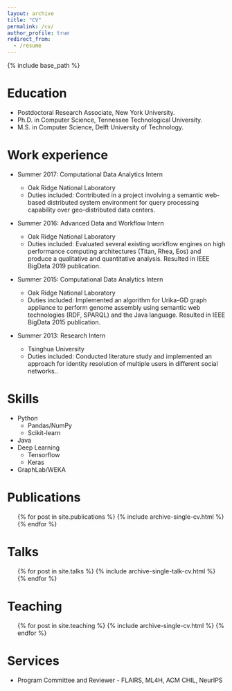 ```yaml
---
layout: archive
title: "CV"
permalink: /cv/
author_profile: true
redirect_from:
  - /resume
---
```


{% include base_path %}

Education
======
* Postdoctoral Research Associate, New York University.
* Ph.D. in Computer Science, Tennessee Technological University.
* M.S. in Computer Science, Delft University of Technology.

Work experience
======
  * Summer 2017: Computational Data Analytics Intern
    * Oak Ridge National Laboratory
    * Duties included: Contributed in a project involving a semantic web-based distributed system environment for query processing capability over geo-distributed data centers. 
  
  * Summer 2016: Advanced Data and Workflow Intern
    * Oak Ridge National Laboratory
    * Duties included: Evaluated several existing workflow engines on high performance computing architectures (Titan, Rhea, Eos) and produce a qualitative and quantitative analysis. Resulted in IEEE BigData 2019 publication. 
   
* Summer 2015: Computational Data Analytics Intern
  * Oak Ridge National Laboratory
  * Duties included: Implemented an algorithm for Urika-GD graph appliance to perform genome assembly using semantic web technologies (RDF, SPARQL) and the Java language. Resulted in IEEE BigData 2015 publication.
  
 * Summer 2013: Research Intern
    * Tsinghua University
    * Duties included: Conducted literature study and implemented an approach for identity resolution of multiple users in different social networks.. 
  
Skills
======
* Python
  * Pandas/NumPy
  * Scikit-learn
* Java
* Deep Learning
  * Tensorflow
  * Keras
* GraphLab/WEKA

Publications
======
  <ul>{% for post in site.publications %}
    {% include archive-single-cv.html %}
  {% endfor %}</ul>
  
Talks
======
  <ul>{% for post in site.talks %}
    {% include archive-single-talk-cv.html %}
  {% endfor %}</ul>
  
Teaching
======
  <ul>{% for post in site.teaching %}
    {% include archive-single-cv.html %}
  {% endfor %}</ul>
  
Services
======
* Program Committee and Reviewer - FLAIRS, ML4H, ACM CHIL, NeurIPS 

